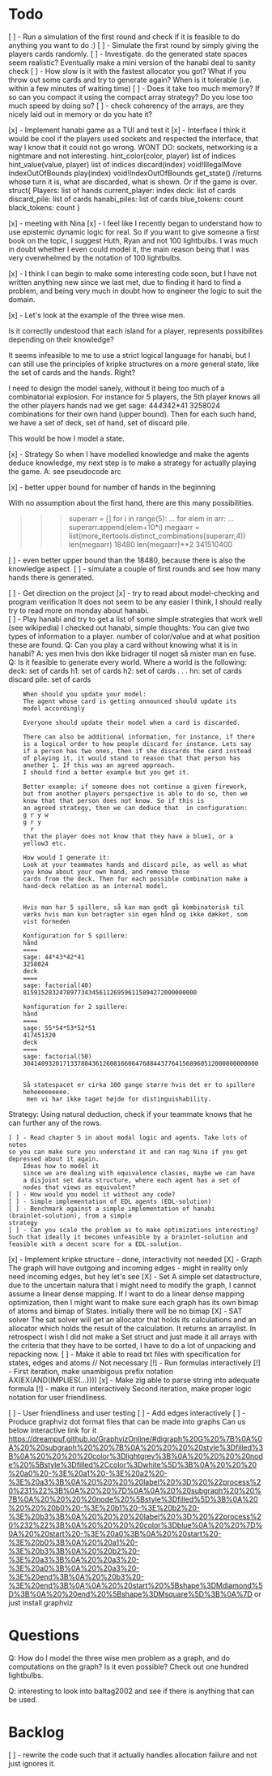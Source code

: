 

# Todo
[ ] - Run a simulation of the first round and check if it is feasible to do anything you want to do :)
	[ ] - Simulate the first round by simply giving the players cards randomly.
	[ ] - Investigate. do the generated state spaces seem realistic? Eventually make a mini version of the hanabi deal to sanity check
	[ ] - How slow is it with the fastest allocator you got? What if you throw out some cards and try to generate again? When is it tolerable (i.e. within a few minutes of waiting time)
	[ ] - Does it take too much memory? If so can you compact it using the compact array strategy? Do you lose too much speed by doing so?
	[ ] - check coherency of the arrays, are they nicely laid out in memory or do you hate it?

[x] - Implement hanabi game as a TUI and test it
	[x] - Interface
	I think it would be cool if the players used sockets and respected the
	interface, that way I know that it could not go wrong.
	WONT DO: sockets, networking is a nightmare and not interesting.
		hint_color(color, player) list of indices
		hint_value(value, player) list of indices
		discard(index) void!IllegalMove IndexOutOfBounds
		play(index) void!IndexOutOfBounds
		get_state() //returns whose turn it is, what are discarded, what
		is shown. Or if the game is over.
	struct{ 
		Players: list of hands
		current_player: index
		deck: list of cards
		discard_pile: list of cards
		hanabi_piles: list of cards
		blue_tokens: count
		black_tokens: count
	}

		


[x] - meeting with Nina
[x] - I feel like I recently began to understand how to use epistemic dynamic logic
for real. So if you want to give someone a first book on the topic, I suggest
Huth, Ryan and not 100 lightbulbs.
I was much in doubt whether I even could model it, the main reason being that
I was very overwhelmed by the notation of 100 lightbulbs.

[x] - I think I can begin to make some interesting code soon, but I have not written
anything new since we last met, due to finding it hard to find a problem, and
being very much in doubt how to engineer the logic to suit the domain.

[x] - Let's look at the example of the three wise men.

Is it correctly undestood that each island for a player, represents possibilites
depending on their knowledge?

It seems infeasible to me to use a strict logical language for hanabi, but I can
still use the principles of kripke structures on a more general state, like the
set of cards and the hands. Right?

I need to design the model sanely, without it being too much of a combinatorial
explosion.
For instance for 5 players, the 5th player knows all the other players hands nad
we get
	sage: 44*43*42*41 
		3258024 
combinations for their own hand (upper bound).
Then for each such hand, we have a set of deck, set of hand, set of discard
pile.

This would be how I model a state.

[x] - Strategy
So when I have modelled knowledge and make the agents deduce knowledge, my next
step is to make a strategy for actually playing the game.
A: see pseudocode arc

[x] - better upper bound for number of hands in the beginning

With no assumption about the first hand, there are this many possibilities.
>>> superarr = []
>>> for i in range(5):
...     for elem in arr:
...             superarr.append(elem+10*i)
>>> megaarr = list(more_itertools.distinct_combinations(superarr,4))
>>> len(megaarr)
18480
>>> len(megaarr)**2
341510400

[ ] - even better upper bound than the 18480, because there is also the
knowledge aspect.
	[ ] - simulate a couple of first rounds and see how many hands there is
	generated.



[ ] - Get direction on the project
	[x] - try to read about model-checking and program verification
		It does not seem to be any easier I think, I should really try
		to read more on monday about hanabi.	
	[ ] - Play hanabi and try to get a list of some simple strategies that
	work well (see wikipedia)
		I checked out hanabi, simple thoughts:
		You can give two types of information to a player. number of
		color/value and at what position these are found.
		Q: Can you play a card without knowing what it is in hanabi?
		A: yes men hvis den ikke bidrager til noget så mister man en
		fuse.
		Q: Is it feasible to generate every world. Where a world is the
		following:
		deck: set of cards
		h1: set of cards
		h2: set of cards
		.
		.
		.
		hn: set of cards
		discard pile: set of cards

		When should you update your model:
		The agent whose card is getting announced should update its
		model accordingly

		Everyone should update their model when a card is discarded.

		There can also be additional information, for instance, if there
		is a logical order to how people discard for instance. Lets say
		if a person has two ones, then if she discards the card instead
		of playing it, it would stand to reason that that person has
		another 1. If this was an agreed approach.
		I should find a better example but you get it.

		Better example: if someone does not continue a given firework,
		but from another players perspective is able to do so, then we
		know that that person does not know. So if this is
		an agreed strategy, then we can deduce that  in configuration:
		g r y w
		g r y
		  r
		that the player does not know that they have a blue1, or a
		yellow3 etc.

		How would I generate it:
		Look at your teammates hands and discard pile, as well as what
		you know about your own hand, and remove those
		cards from the deck. Then for each possible combination make a
		hand-deck relation as an internal model.


		Hvis man har 5 spillere, så kan man godt gå kombinatorisk til
		værks hvis man kun betragter sin egen hånd og ikke dækket, som
		vist forneden

		Konfiguration for 5 spillere:
		hånd
		====
		sage: 44*43*42*41 
		3258024 
		deck
		====
		sage: factorial(40) 
		815915283247897734345611269596115894272000000000 

		konfiguration for 2 spillere:
		hånd
		====
		sage: 55*54*53*52*51 
		417451320 
		deck
		====
		sage: factorial(50) 
		30414093201713378043612608166064768844377641568960512000000000000 
		
		
		Så statespacet er cirka 100 gange større hvis det er to spillere
		heheeeeeeeee.
		 men vi har ikke taget højde for distinguishability.



Strategy: Using natural deduction, check if your teammate knows that he can
further any of the rows.

	[ ] - Read chapter 5 in about modal logic and agents. Take lots of notes
	so you can make sure you understand it and can nag Nina if you get
	depressed about it again.
		Ideas how to model it
		since we are dealing with equivalence classes, maybe we can have
		a disjoint set data structure, where each agent has a set of
		nodes that views as equivalent?
	[ ] - How would you model it without any code?
	[ ] - Simple implementation of EDL agents (EDL-solution)
	[ ] - Benchmark against a simple implementation of hanabi
	(brainlet-solution), from a simple
	strategy
	[ ] - Can you scale the problem as to make optimizations interesting?
	Such that ideally it becomes unfeasible by a brainlet-solution and
	feasible with a decent score for a EDL-solution.

[x] - Implement kripke structure - done, interactivity not needed
	[X] - Graph
	The graph will have outgoing and incoming edges - might in reality only need incoming edges, but hey let's see
	[X] - Set
	A simple set datastructure, due to the uncertain natura that I might
	need to modify the graph, I cannot assume a linear dense mapping.
	If I want to do a linear dense mapping optimization, then I might want
	to make sure each graph has its own bimap of atoms and bimap of States.
	Initially there will be no bimap
	[X] - SAT solver
	The sat solver will get an allocator that holds its calculations and an
	allocator which holds the result of the calculation. It returns an
	arraylist. In retrospect I wish I did not make a Set struct and just
	made it all arrays with the criteria that they have to be sorted, I have
	to do a lot of unpacking and repacking now.
		[ ] - Make it able to read txt files with specification for states,
	edges and atoms
	// Not necessary
	[!] - Run formulas interactively
		[!] - First iteration, make unambigous prefix notation
		AX(EX(AND(IMPLIES(...))))
			[x] - Make zig able to parse string into adequate formula
			[!] - make it run interactively
		Second iteration, make proper logic notation for user
		friendliness.

[ ] - User friendliness and user testing
	[ ] - Add edges interactively
	[ ] - Produce graphviz dot format files that can be made into graphs
		Can us below interactive link for it
		https://dreampuf.github.io/GraphvizOnline/#digraph%20G%20%7B%0A%0A%20%20subgraph%20%20%7B%0A%20%20%20%20style%3Dfilled%3B%0A%20%20%20%20color%3Dlightgrey%3B%0A%20%20%20%20node%20%5Bstyle%3Dfilled%2Ccolor%3Dwhite%5D%3B%0A%20%20%20%20a0%20-%3E%20a1%20-%3E%20a2%20-%3E%20a3%3B%0A%20%20%20%20label%20%3D%20%22process%20%231%22%3B%0A%20%20%7D%0A%0A%20%20subgraph%20%20%7B%0A%20%20%20%20node%20%5Bstyle%3Dfilled%5D%3B%0A%20%20%20%20b0%20-%3E%20b1%20-%3E%20b2%20-%3E%20b3%3B%0A%20%20%20%20label%20%3D%20%22process%20%232%22%3B%0A%20%20%20%20color%3Dblue%0A%20%20%7D%0A%20%20start%20-%3E%20a0%3B%0A%20%20start%20-%3E%20b0%3B%0A%20%20a1%20-%3E%20b3%3B%0A%20%20b2%20-%3E%20a3%3B%0A%20%20a3%20-%3E%20a0%3B%0A%20%20a3%20-%3E%20end%3B%0A%20%20b3%20-%3E%20end%3B%0A%0A%20%20start%20%5Bshape%3DMdiamond%5D%3B%0A%20%20end%20%5Bshape%3DMsquare%5D%3B%0A%7D
		or just install graphviz








# Questions
Q: How do I model the three wise men problem as a graph, and do computations on
the graph? Is it even possible? Check out one hundred lightbulbs.

Q: interesting to look into baltag2002 and see if there is anything that can be
used.

# Backlog

[ ] - rewrite the code such that it actually handles allocation failure and not just ignores it.

